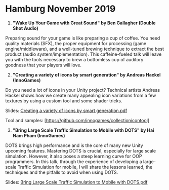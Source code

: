 # Hamburg November 2019

1. **"Wake Up Your Game with Great Sound" by Ben Gallagher (Double Shot Audio)**

Preparing sound for your game is like preparing a cup of coffee. You need quality materials (SFX), the proper equipment for processing (game engine/middleware), and a well-tuned brewing technique to extract the best product (audio system/implementation). This caffeine-fueled talk will leave you with the tools necessary to brew a bottomless cup of auditory goodness that your players will love.



2. **"Creating a variety of icons by smart generation" by Andreas Hackel (InnoGames)**

Do you need a lot of icons in your Unity project? Technical artists Andreas Hackel shows how we create many appealing icon variations from a few textures by using a custom tool and some shader tricks.

Slides: [Creating a variety of icons by smart generation.pdf](https://github.com/innogames/unity-meetup/blob/master/meetup-november-2019/Andreas_Hackel_Unity_Meetup_2019_Creating_variety_of_icons_by_smart_generation.pdf)

Tool and samples: [https://github.com/innogames/collectionicontool]

3. **"Bring Large Scale Traffic Simulation to Mobile with DOTS" by Hai Nam Pham (InnoGames)**

DOTS brings high performance and is the core of many new Unity upcoming features. Mastering DOTS is crucial, especially for large scale simulation. However, it also poses a steep learning curve for OOP programmers. In this talk, through the experience of developing a large-scale Traffic Simulation for mobile, I will share the lessons learned, the techniques and the pitfalls to avoid when using DOTS.

Slides: [Bring Large Scale Traffic Simulation to Mobile with DOTS.pdf](https://github.com/innogames/unity-meetup/blob/master/meetup-november-2019/Nam_Pham_Unity_Meetup_2019_Traffic_Simulation_DOTS.pdf)
